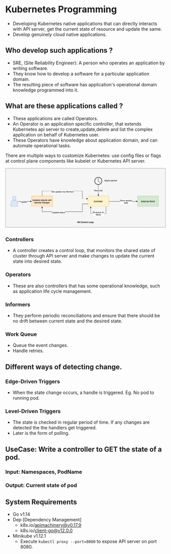 # Kubernetes Programming

- Developing Kubernetes native applications that can directly interacts with API server, get the current state of resource and update the same.
- Develop genuinely cloud native applications.

## Who develop such applications ?
- SRE, (Site Reliability Engineer): A person who operates an application by writing software.
- They know how to develop a software for a particular application domain.
- The resulting piece of software has application's operational domain knowledge programmed into it.

## What are these applications called ?
- These applications are called Operators.
- An Operator is an application specific controller, that extends Kubernetes api server to create,update,delete and list the complex application on behalf of Kubernetes user.
- These Operators have knowledge about application domain, and can automate operational tasks.

There are multiple ways to customize Kubernetes: use config files or flags at control plane components like kubelet or Kubernetes API server.

![](.README_images/d5f75610.png)

### Controllers
- A controller creates a control loop, that monitors the shared state of cluster through API server and make changes to update the current state into desired state.

### Operators
- These are also controllers that has some operational knowledge, such as application life cycle management. 

### Informers
- They perform periodic reconciliations and ensure that there should be no drift between current state and the desired state.

### Work Queue
- Queue the event changes.
- Handle retries.   

## Different ways of detecting change.
### Edge-Driven Triggers
- When the state change occurs, a handle is triggered. Eg. No pod to running pod.

### Level-Driven Triggers
- The state is checked in regular period of time. If any changes are detected the the handlers get triggered.
- Later is the form of polling.

## UseCase: Write a controller to GET the state of a pod.
### Input: Namespaces, PodName
### Output: Current state of pod

## System Requirements
- Go v1.14
- Dep [Dependency Management]
  - k8s.io/apimachinery@v0.17.9
  - k8s.io/client-go@v12.0.0
- Minikube v1.12.1
  - Execute `kubectl proxy --port=8080` to expose API server on port 8080.
  
  
      